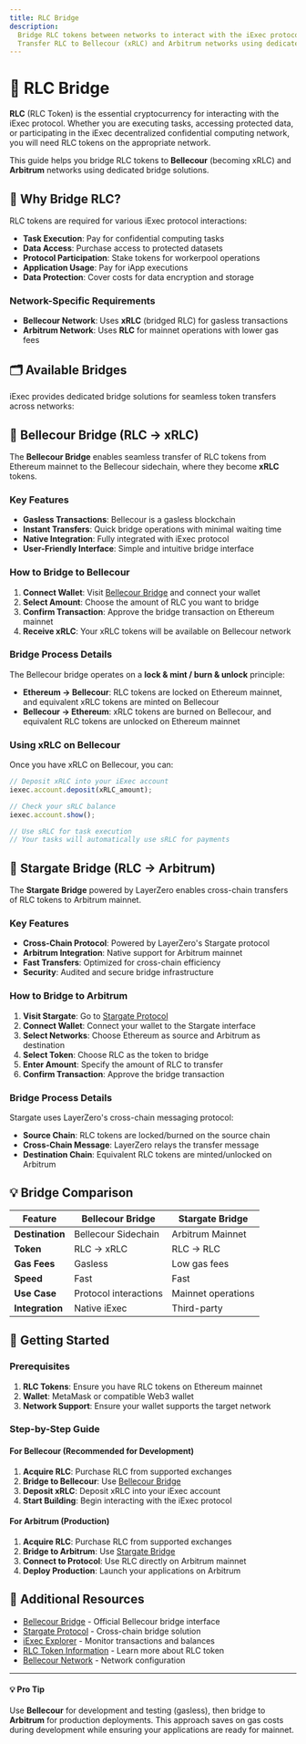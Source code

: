 ```yaml
---
title: RLC Bridge
description:
  Bridge RLC tokens between networks to interact with the iExec protocol.
  Transfer RLC to Bellecour (xRLC) and Arbitrum networks using dedicated bridges
---
```


# 🌉 RLC Bridge

**RLC** (RLC Token) is the essential cryptocurrency for interacting with the iExec protocol. Whether you are executing tasks, accessing protected data, or participating in the iExec decentralized confidential computing network, you will need RLC tokens on the appropriate network.

This guide helps you bridge RLC tokens to **Bellecour** (becoming xRLC) and **Arbitrum** networks using dedicated bridge solutions.

## 🎯 Why Bridge RLC?

RLC tokens are required for various iExec protocol interactions:

- **Task Execution**: Pay for confidential computing tasks
- **Data Access**: Purchase access to protected datasets
- **Protocol Participation**: Stake tokens for workerpool operations
- **Application Usage**: Pay for iApp executions
- **Data Protection**: Cover costs for data encryption and storage

### Network-Specific Requirements

- **Bellecour Network**: Uses **xRLC** (bridged RLC) for gasless transactions
- **Arbitrum Network**: Uses **RLC** for mainnet operations with lower gas fees

## 🗂️ Available Bridges

iExec provides dedicated bridge solutions for seamless token transfers across networks:

<CardGrid>
  <ProjectCard
    title="Bellecour Bridge"
    description="Bridge RLC from Ethereum mainnet to Bellecour sidechain (xRLC) for gasless transactions and protocol interactions"
    icon-image="/assets/icons/iexec-logo.png"
    status="available"
    status-label="Live"
    button-label="Access Bridge"
    button-icon="mdi:bridge"
    button-href="https://bridge-bellecour.iex.ec/"
    button-target="_blank"
    button-rel="noreferrer"
  />
  
  <ProjectCard
    title="Stargate Bridge"
    description="Bridge RLC to Arbitrum mainnet using LayerZero's Stargate protocol for cross-chain transfers"
    icon-image="/assets/icons/arbitrum-logo.png"
    status="available"
    status-label="Live"
    button-label="Access Bridge"
    button-icon="mdi:bridge"
    button-href="https://stargateprotocol.com/"
    button-target="_blank"
    button-rel="noreferrer"
  />
</CardGrid>

## 🔄 Bellecour Bridge (RLC → xRLC)

The **Bellecour Bridge** enables seamless transfer of RLC tokens from Ethereum mainnet to the Bellecour sidechain, where they become **xRLC** tokens.

### Key Features

- **Gasless Transactions**: Bellecour is a gasless blockchain
- **Instant Transfers**: Quick bridge operations with minimal waiting time
- **Native Integration**: Fully integrated with iExec protocol
- **User-Friendly Interface**: Simple and intuitive bridge interface

### How to Bridge to Bellecour

1. **Connect Wallet**: Visit [Bellecour Bridge](https://bridge-bellecour.iex.ec/) and connect your wallet
2. **Select Amount**: Choose the amount of RLC you want to bridge
3. **Confirm Transaction**: Approve the bridge transaction on Ethereum mainnet
4. **Receive xRLC**: Your xRLC tokens will be available on Bellecour network

<ImageViewer
  image-url-dark="/assets/tooling-&-explorers/bridge/bellecour-bridge.png"
  image-alt="Bellecour Bridge Process"
  link-url="https://bridge-bellecour.iex.ec/"
  caption="🔗 Start Bridging to Bellecour"
/>

### Bridge Process Details

The Bellecour bridge operates on a **lock & mint / burn & unlock** principle:

- **Ethereum → Bellecour**: RLC tokens are locked on Ethereum mainnet, and equivalent xRLC tokens are minted on Bellecour
- **Bellecour → Ethereum**: xRLC tokens are burned on Bellecour, and equivalent RLC tokens are unlocked on Ethereum mainnet

### Using xRLC on Bellecour

Once you have xRLC on Bellecour, you can:

```javascript
// Deposit xRLC into your iExec account
iexec.account.deposit(xRLC_amount);

// Check your sRLC balance
iexec.account.show();

// Use sRLC for task execution
// Your tasks will automatically use sRLC for payments
```

## 🌉 Stargate Bridge (RLC → Arbitrum)

The **Stargate Bridge** powered by LayerZero enables cross-chain transfers of RLC tokens to Arbitrum mainnet.

### Key Features

- **Cross-Chain Protocol**: Powered by LayerZero's Stargate protocol
- **Arbitrum Integration**: Native support for Arbitrum mainnet
- **Fast Transfers**: Optimized for cross-chain efficiency
- **Security**: Audited and secure bridge infrastructure

### How to Bridge to Arbitrum

1. **Visit Stargate**: Go to [Stargate Protocol](https://stargateprotocol.com/)
2. **Connect Wallet**: Connect your wallet to the Stargate interface
3. **Select Networks**: Choose Ethereum as source and Arbitrum as destination
4. **Select Token**: Choose RLC as the token to bridge
5. **Enter Amount**: Specify the amount of RLC to transfer
6. **Confirm Transaction**: Approve the bridge transaction

<ImageViewer
  image-url-dark="/assets/tooling-&-explorers/bridge/stargate-bridge.png"
  image-alt="Stargate Bridge Interface"
  link-url="https://stargateprotocol.com/"
  caption="🔗 Access Stargate Bridge"
/>

### Bridge Process Details

Stargate uses LayerZero's cross-chain messaging protocol:

- **Source Chain**: RLC tokens are locked/burned on the source chain
- **Cross-Chain Message**: LayerZero relays the transfer message
- **Destination Chain**: Equivalent RLC tokens are minted/unlocked on Arbitrum

## 💡 Bridge Comparison

| Feature | Bellecour Bridge | Stargate Bridge |
|---------|------------------|-----------------|
| **Destination** | Bellecour Sidechain | Arbitrum Mainnet |
| **Token** | RLC → xRLC | RLC → RLC |
| **Gas Fees** | Gasless | Low gas fees |
| **Speed** | Fast | Fast |
| **Use Case** | Protocol interactions | Mainnet operations |
| **Integration** | Native iExec | Third-party |

## 🚀 Getting Started

### Prerequisites

1. **RLC Tokens**: Ensure you have RLC tokens on Ethereum mainnet
2. **Wallet**: MetaMask or compatible Web3 wallet
3. **Network Support**: Ensure your wallet supports the target network

### Step-by-Step Guide

#### For Bellecour (Recommended for Development)

1. **Acquire RLC**: Purchase RLC from supported exchanges
2. **Bridge to Bellecour**: Use [Bellecour Bridge](https://bridge-bellecour.iex.ec/)
3. **Deposit xRLC**: Deposit xRLC into your iExec account
4. **Start Building**: Begin interacting with the iExec protocol

#### For Arbitrum (Production)

1. **Acquire RLC**: Purchase RLC from supported exchanges
2. **Bridge to Arbitrum**: Use [Stargate Bridge](https://stargateprotocol.com/)
3. **Connect to Protocol**: Use RLC directly on Arbitrum mainnet
4. **Deploy Production**: Launch your applications on Arbitrum

## 🔗 Additional Resources

- [Bellecour Bridge](https://bridge-bellecour.iex.ec/) - Official Bellecour bridge interface
- [Stargate Protocol](https://stargateprotocol.com/) - Cross-chain bridge solution
- [iExec Explorer](https://explorer.iex.ec/) - Monitor transactions and balances
- [RLC Token Information](https://iex.ec/rlc) - Learn more about RLC token
- [Bellecour Network](https://chainlist.org/?search=bellecour) - Network configuration

---

<div class="bg-gradient-to-r from-yellow-400/10 to-orange-400/5 rounded-[6px] p-6 border-l-4 border-yellow-700 mb-6">
  <h4 class="!mt-0 !mb-2">💡 Pro Tip</h4>
  <p class="!mb-0">Use <strong>Bellecour</strong> for development and testing (gasless), then bridge to <strong>Arbitrum</strong> for production deployments. This approach saves on gas costs during development while ensuring your applications are ready for mainnet.</p>
</div>

<script setup>
import ImageViewer from '../../components/ImageViewer.vue';
import CardGrid from '../../components/CardGrid.vue';
import ProjectCard from '../../components/ProjectCard.vue';
</script>
